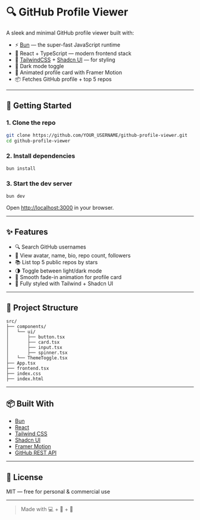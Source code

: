 # 🔍 GitHub Profile Viewer

A sleek and minimal GitHub profile viewer built with:

- ⚡️ [Bun](https://bun.sh) — the super-fast JavaScript runtime
- 🧠 React + TypeScript — modern frontend stack
- 💅 [TailwindCSS](https://tailwindcss.com) + [Shadcn UI](https://ui.shadcn.com) — for styling
- 🎨 Dark mode toggle
- 🔁 Animated profile card with Framer Motion
- 📦 Fetches GitHub profile + top 5 repos

---

## 🚀 Getting Started

### 1. Clone the repo
```bash
git clone https://github.com/YOUR_USERNAME/github-profile-viewer.git
cd github-profile-viewer
```

### 2. Install dependencies
```bash
bun install
```

### 3. Start the dev server
```bash
bun dev
```

Open [http://localhost:3000](http://localhost:3000) in your browser.

---

## ✨ Features
- 🔍 Search GitHub usernames
- 🧑 View avatar, name, bio, repo count, followers
- 📚 List top 5 public repos by stars
- 🌗 Toggle between light/dark mode
- 💫 Smooth fade-in animation for profile card
- 🎨 Fully styled with Tailwind + Shadcn UI

---

## 📁 Project Structure
```
src/
├── components/
│   └── ui/
│       ├── button.tsx
│       ├── card.tsx
│       ├── input.tsx
│       ├── spinner.tsx
│   └── ThemeToggle.tsx
├── App.tsx
├── frontend.tsx
├── index.css
├── index.html
```

---

## 📦 Built With
- [Bun](https://bun.sh)
- [React](https://react.dev)
- [Tailwind CSS](https://tailwindcss.com)
- [Shadcn UI](https://ui.shadcn.com)
- [Framer Motion](https://www.framer.com/motion/)
- [GitHub REST API](https://docs.github.com/en/rest)

---

## 📜 License
MIT — free for personal & commercial use

---

> Made with 💻 + 🧠 + 🖤


